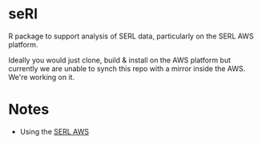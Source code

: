 # seRl

R package to support analysis of SERL data, particularly on the SERL AWS platform.

Ideally you would just clone, build & install on the AWS platform but currently we are unable to synch this repo with a mirror inside the AWS. We're working on it.

# Notes

 * Using the [SERL AWS](notes/aws.md)


